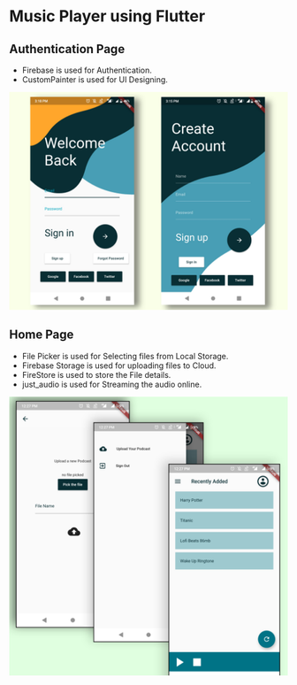 # Music Player using Flutter

## Authentication Page
- Firebase is used for Authentication.
- CustomPainter is used for UI Designing.

![Authentication](READMEstuff/Authentication.jpg)
<br>

## Home Page
- File Picker is used for Selecting files from Local Storage.
- Firebase Storage is used for uploading files to Cloud.
- FireStore is used to store the File details.
- just_audio is used for Streaming the audio online.

![Home](READMEstuff/Home.jpg)
